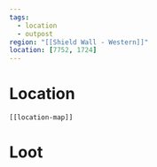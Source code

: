 ```yaml
---
tags:
  - location
  - outpost
region: "[[Shield Wall - Western]]"
location: [7752, 1724]
---
```

# Location
```meta-bind-embed
[[location-map]]
```
# Loot
